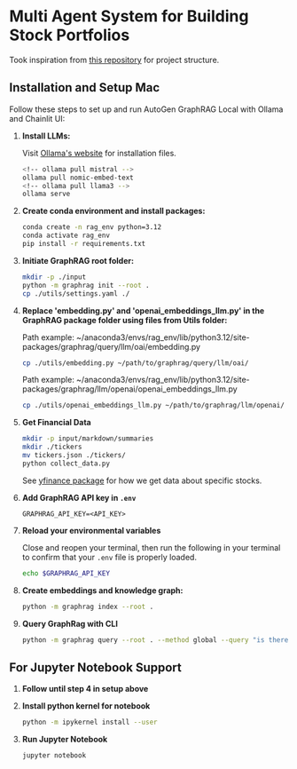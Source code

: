 # Multi Agent System for Building Stock Portfolios

Took inspiration from [this repository](https://github.com/karthik-codex/Autogen_GraphRAG_Ollama) for project structure.

## Installation and Setup Mac

Follow these steps to set up and run AutoGen GraphRAG Local with Ollama and Chainlit UI:

1. **Install LLMs:**

   Visit [Ollama's website](https://ollama.com/) for installation files.

   ```bash
   <!-- ollama pull mistral -->
   ollama pull nomic-embed-text
   <!-- ollama pull llama3 -->
   ollama serve
   ```

2. **Create conda environment and install packages:**
   ```bash
   conda create -n rag_env python=3.12
   conda activate rag_env
   pip install -r requirements.txt
   ```
3. **Initiate GraphRAG root folder:**

   ```bash
   mkdir -p ./input
   python -m graphrag init --root .
   cp ./utils/settings.yaml ./
   ```

4. **Replace 'embedding.py' and 'openai_embeddings_llm.py' in the GraphRAG package folder using files from Utils folder:**

   Path example: ~/anaconda3/envs/rag_env/lib/python3.12/site-packages/graphrag/query/llm/oai/embedding.py

   ```bash
   cp ./utils/embedding.py ~/path/to/graphrag/query/llm/oai/
   ```

   Path example: ~/anaconda3/envs/rag_env/lib/python3.12/site-packages/graphrag/llm/openai/openai_embeddings_llm.py

   ```bash
   cp ./utils/openai_embeddings_llm.py ~/path/to/graphrag/llm/openai/
   ```

5. **Get Financial Data**

   ```bash
   mkdir -p input/markdown/summaries
   mkdir ./tickers
   mv tickers.json ./tickers/
   python collect_data.py
   ```

   See [yfinance package](https://github.com/ranaroussi/yfinance?tab=readme-ov-file) for how we get data about specific stocks.

6. **Add GraphRAG API key in `.env`**

   ```env
   GRAPHRAG_API_KEY=<API_KEY>
   ```

7. **Reload your environmental variables**

   Close and reopen your terminal, then run the following in your terminal to confirm that your `.env` file is properly loaded.

   ```bash
   echo $GRAPHRAG_API_KEY
   ```

8. **Create embeddings and knowledge graph:**

   ```bash
   python -m graphrag index --root .
   ```

9. **Query GraphRag with CLI**

   ```bash
   python -m graphrag query --root . --method global --query "is there any recent trends that could impact the materials industry?"
   ```

<!-- 10. **Start Lite-LLM proxy server:**

```bash
litellm --model ollama_chat/llama3
```

11. **Run app:**
    ```bash
    chainlit run appUI.py
    ``` -->

## For Jupyter Notebook Support

1. **Follow until step 4 in setup above**

2. **Install python kernel for notebook**

   ```bash
   python -m ipykernel install --user
   ```

3. **Run Jupyter Notebook**

   ```bash
   jupyter notebook
   ```
